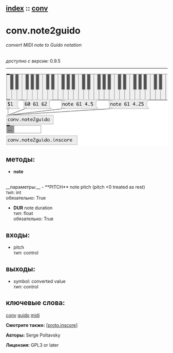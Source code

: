 [index](index.html) :: [conv](category_conv.html)
---

# conv.note2guido

###### convert MIDI note to Guido notation

*доступно с версии:* 0.9.5

---




[![example](../examples/img/conv.note2guido.jpg)](../examples/pd/conv.note2guido.pd)





## методы:

* **note**
<br>
  __параметры:__
  - **PITCH** note pitch (pitch &lt;0 treated as rest)<br>
    тип: int <br>
    обязательно: True <br>

  - **DUR** note duration<br>
    тип: float <br>
    обязательно: True <br>






## входы:

* pitch<br>
_тип:_ control



## выходы:

* symbol: converted value<br>
_тип:_ control



## ключевые слова:

[conv](keywords/conv.html)
[guido](keywords/guido.html)
[midi](keywords/midi.html)



**Смотрите также:**
[\[proto.inscore\]](proto.inscore.html)




**Авторы:** Serge Poltavsky




**Лицензия:** GPL3 or later






